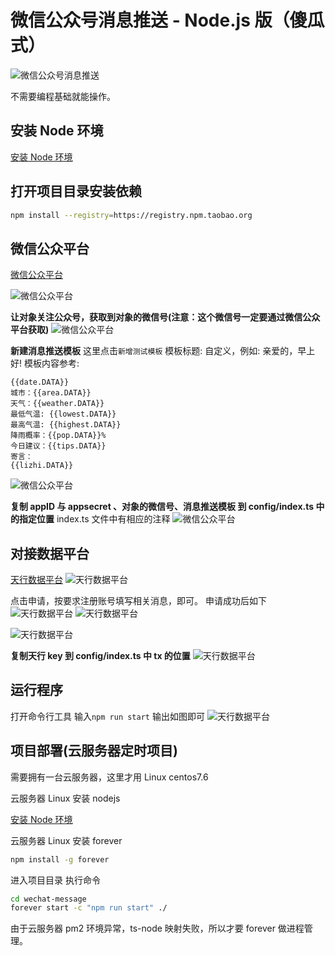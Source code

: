 # 微信公众号消息推送 - Node.js 版（傻瓜式）

![微信公众号消息推送](/images/01.jpg)

不需要编程基础就能操作。

## 安装 Node 环境

[安装 Node 环境](https://nodejs.org/en/)

## 打开项目目录安装依赖

```bash
npm install --registry=https://registry.npm.taobao.org
```

## 微信公众平台

[微信公众平台](http://mp.weixin.qq.com/debug/cgi-bin/sandboxinfo?action=showinfo&t=sandbox/index)

![微信公众平台](/images/02.png)

**让对象关注公众号，获取到对象的微信号(注意：这个微信号一定要通过微信公众平台获取)**
![微信公众平台](/images/04.png)

**新建消息推送模板**
这里点击`新增测试模板`
模板标题: 自定义，例如: 亲爱的，早上好!
模板内容参考:

```
{{date.DATA}}
城市：{{area.DATA}}
天气：{{weather.DATA}}
最低气温: {{lowest.DATA}}
最高气温: {{highest.DATA}}
降雨概率：{{pop.DATA}}%
今日建议：{{tips.DATA}}
寄言：
{{lizhi.DATA}}
```

![微信公众平台](/images/05.png)

**复制 appID 与 appsecret 、对象的微信号、消息推送模板 到 config/index.ts 中的指定位置** index.ts 文件中有相应的注释
![微信公众平台](/images/03.png)

## 对接数据平台

[天行数据平台](https://www.tianapi.com)
![天行数据平台](/images/06.png)

点击申请，按要求注册账号填写相关消息，即可。 申请成功后如下
![天行数据平台](/images/07.png)
![天行数据平台](/images/08.png)

![天行数据平台](/images/09.png)

**复制天行 key 到 config/index.ts 中 tx 的位置**
![天行数据平台](/images/10.png)

## 运行程序

打开命令行工具 输入`npm run start`
输出如图即可
![天行数据平台](/images/11.png)

## 项目部署(云服务器定时项目)

需要拥有一台云服务器，这里才用 Linux centos7.6

云服务器 Linux 安装 nodejs

[安装 Node 环境](https://nodejs.org/en/)

云服务器 Linux 安装 forever

```bash
npm install -g forever
```

进入项目目录 执行命令

```bash
cd wechat-message
forever start -c "npm run start" ./
```

由于云服务器 pm2 环境异常，ts-node 映射失败，所以才要 forever 做进程管理。
